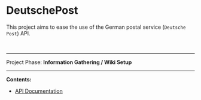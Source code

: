
[API Documentation]: https://applicationprogramminginterface.github.io/DeutschePost/


# DeutschePost

This project aims to ease the use of the German postal service (`Deutsche Post`) API.

<br>

----

Project Phase:  **Information Gathering / Wiki Setup**

----

**Contents:**
+ [API Documentation]
